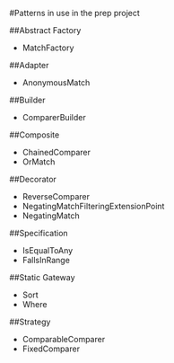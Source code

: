 #Patterns in use in the prep project

##Abstract Factory
* MatchFactory

##Adapter
* AnonymousMatch

##Builder
* ComparerBuilder

##Composite
* ChainedComparer
* OrMatch

##Decorator
* ReverseComparer
* NegatingMatchFilteringExtensionPoint
* NegatingMatch

##Specification
* IsEqualToAny
* FallsInRange

##Static Gateway
* Sort
* Where

##Strategy
* ComparableComparer
* FixedComparer
